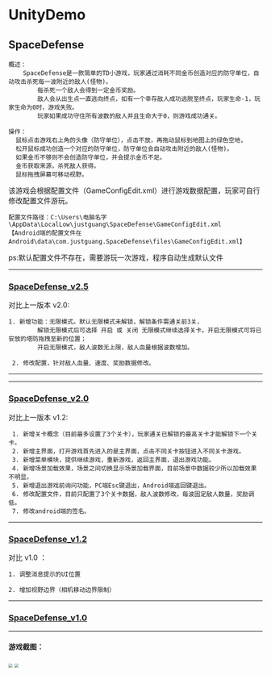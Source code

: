 # UnityDemo

## SpaceDefense


    概述：
        SpaceDefense是一款简单的TD小游戏，玩家通过消耗不同金币创造对应的防守单位，自动攻击杀死每一波附近的敌人(怪物)。
		    每杀死一个敌人会得到一定金币奖励。
		    敌人会从出生点一直逃向终点，如有一个幸存敌人成功逃脱至终点，玩家生命-1，玩家生命为0时，游戏失败。
		    玩家如果成功守住所有波数的敌人并且生命大于0，则游戏成功通关。
        
    操作：
      鼠标点击游戏右上角的头像（防守单位），点击不放，再拖动鼠标到地图上的绿色空地， 
      松开鼠标成功创造一个对应的防守单位，防守单位会自动攻击附近的敌人(怪物)。
      如果金币不够则不会创造防守单位，并会提示金币不足。
      金币获取来源，杀死敌人获得。
      鼠标拖拽屏幕可移动视野。
    
    

该游戏会根据配置文件（GameConfigEdit.xml）进行游戏数据配置，玩家可自行修改配置文件游玩。

    配置文件路径：C:\Users\电脑名字\AppData\LocalLow\justguang\SpaceDefense\GameConfigEdit.xml
    【Android端的配置文件在 Android\data\com.justguang.SpaceDefense\files\GameConfigEdit.xml】

ps:默认配置文件不存在，需要游玩一次游戏，程序自动生成默认文件
	
	
	
	


*****************************************************************************************************
### [SpaceDefense_v2.5](https://github.com/justguang/UnityDemo/releases/tag/SpaceDefense_v2.5)

对比上一版本 v2.0:

    1. 新增功能：无限模式。默认无限模式未解锁，解锁条件需通关前3关，
            解锁无限模式后可选择 开启 或 关闭 无限模式继续选择关卡。开启无限模式可将已安放的塔防拖拽至新的位置；
            开启无限模式，敌人波数无上限，敌人血量根据波数增加。

     2. 修改配置，针对敌人血量、速度、奖励数据修改。

******************************************************************************************************

*****************************************************************************************************
### [SpaceDefense_v2.0](https://github.com/justguang/UnityDemo/releases/tag/SpaceDefense_v2.0)

对比上一版本 v1.2:

     1. 新增关卡概念（目前最多设置了3个关卡），玩家通关已解锁的最高关卡才能解锁下一个关卡。 
     2. 新增主界面，打开游戏首先进入的是主界面，点击不同关卡按钮进入不同关卡游戏。
     3. 新增菜单模块，提供继续游戏，重新游戏，返回主界面，退出游戏功能。
     4. 新增场景加载效果，场景之间切换显示场景加载界面，目前场景中数据较少所以加载效果不明显。
     5. 新增退出游戏前询问功能，PC端Esc键退出，Android端返回键退出。
     6. 修改配置文件，目前只配置了3个关卡数据，敌人波数修改，每波固定敌人数量，奖励调低。
     7. 修改android端的签名。

******************************************************************************************************

### [SpaceDefense_v1.2](https://github.com/justguang/UnityDemo/releases/tag/SpaceDefense_v1.2)

对比 v1.0 ：
    
    1. 调整消息提示的UI位置 
    
    2. 增加视野边界（相机移动边界限制） 

*******************************************************************************************************

### [SpaceDefense_v1.0](https://github.com/justguang/UnityDemo/releases/tag/SpaceDefense_v1.0)

*******************************************************************************************************

#### 游戏截图：

<img src="https://img2020.cnblogs.com/blog/2518177/202110/2518177-20211028232344010-529876749.png" style="zoom:50%">

<img src="https://img2020.cnblogs.com/blog/2518177/202110/2518177-20211029102644566-657552130.jpg" style="zoom:50%">




